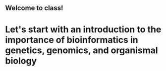 ## Welcome to class!

# Let's start with an introduction to the importance of bioinformatics in genetics, genomics, and organismal biology

